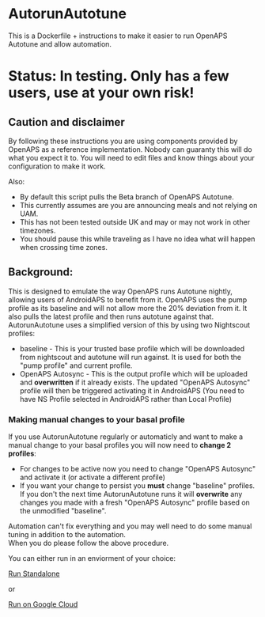 # AutorunAutotune
This is a Dockerfile + instructions to make it easier to run OpenAPS Autotune and allow automation.

# Status: In testing. Only has a few users, use at your own risk!

## Caution and disclaimer
By following these instructions you are using components provided by OpenAPS as a reference implementation.  Nobody can
guaranty this will do what you expect it to.  You will need to edit files and know things about your configuration to
make it work.

Also:
 - By default this script pulls the Beta branch of OpenAPS Autotune. 
 - This currently assumes are you are announcing meals and not relying on UAM. 
 - This has not been tested outside UK and may or may not work in other timezones.  
 - You should pause this while traveling as I have no idea what will happen when crossing time zones.   

## Background:
This is designed to emulate the way OpenAPS runs Autotune nightly, allowing users of AndroidAPS to benefit from it. 
OpenAPS uses the pump profile as its baseline and will not allow more the 20% deviation from it. It also pulls the latest
profile and then runs autotune against that.  AutorunAutotune uses a simplified version of this by using two Nightscout profiles:
- baseline - This is your trusted base profile which will be downloaded from nightscout and autotune will run against. 
It is used for both the "pump profile" and current profile.
- OpenAPS Autosync - This is the output profile which will be uploaded and **overwritten** if it already exists. 
The updated "OpenAPS Autosync" profile will then be triggered activating it in AndroidAPS (You need to have NS Profile selected in AndroidAPS rather than Local Profile)

### Making manual changes to your basal profile 
If you use AutorunAutotune regularly or automaticly and want to make a manual change to your basal profiles you will 
now need to **change 2 profiles**:
 - For changes to be active now you need to change "OpenAPS Autosync" and activate it (or activate a different profile)
 - If you want your change to persist you **must** change "baseline" profiles.  If you don't the next time
  AutorunAutotune runs it will **overwrite** any changes you made with a fresh "OpenAPS Autosync" profile based on the 
  unmodified "baseline".
  
Automation can't fix everything and you may well need to do some manual tuning in addition to the automation.  
When you do please follow the above procedure.
 
You can either run in an enviorment of your choice: 

[Run Standalone](docs/running-standalone.md)

or

[Run on Google Cloud](docs/running-on-gcp.md)

